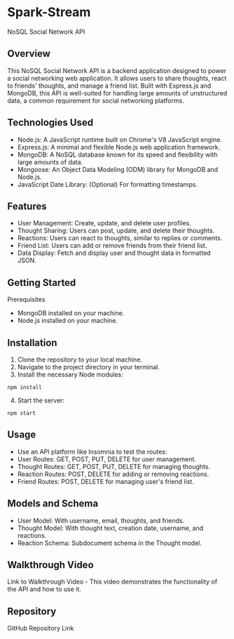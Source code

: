 # Spark-Stream

NoSQL Social Network API

## Overview

This NoSQL Social Network API is a backend application designed to power a social networking web application. It allows users to share thoughts, react to friends' thoughts, and manage a friend list. Built with Express.js and MongoDB, this API is well-suited for handling large amounts of unstructured data, a common requirement for social networking platforms.

## Technologies Used

- Node.js: A JavaScript runtime built on Chrome's V8 JavaScript engine.
- Express.js: A minimal and flexible Node.js web application framework.
- MongoDB: A NoSQL database known for its speed and flexibility with large amounts of data.
- Mongoose: An Object Data Modeling (ODM) library for MongoDB and Node.js.
- JavaScript Date Library: (Optional) For formatting timestamps.

## Features

- User Management: Create, update, and delete user profiles.
- Thought Sharing: Users can post, update, and delete their thoughts.
- Reactions: Users can react to thoughts, similar to replies or comments.
- Friend List: Users can add or remove friends from their friend list.
- Data Display: Fetch and display user and thought data in formatted JSON.

## Getting Started

Prerequisites

- MongoDB installed on your machine.
- Node.js installed on your machine.

## Installation

1. Clone the repository to your local machine.
2. Navigate to the project directory in your terminal.
3. Install the necessary Node modules:

```
npm install
```

4. Start the server:

```
npm start
```

## Usage

- Use an API platform like Insomnia to test the routes:
- User Routes: GET, POST, PUT, DELETE for user management.
- Thought Routes: GET, POST, PUT, DELETE for managing thoughts.
- Reaction Routes: POST, DELETE for adding or removing reactions.
- Friend Routes: POST, DELETE for managing user's friend list.

## Models and Schema

- User Model: With username, email, thoughts, and friends.
- Thought Model: With thought text, creation date, username, and reactions.
- Reaction Schema: Subdocument schema in the Thought model.

## Walkthrough Video

Link to Walkthrough Video - This video demonstrates the functionality of the API and how to use it.

## Repository

GitHub Repository Link

